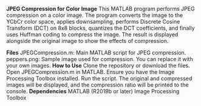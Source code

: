 **JPEG Compression for Color Image**
This MATLAB program performs JPEG compression on a color image. The program converts the image to the YCbCr color space, applies downsampling, performs Discrete Cosine Transform (DCT) on 8x8 blocks, quantizes the DCT coefficients, and finally uses Huffman coding to compress the image. The result is displayed alongside the original image to show the effects of compression.

**Files**
JPEGCompression.m: Main MATLAB script for JPEG compression.
peppers.png: Sample image used for compression. You can replace it with your own images.
**How to Use**
Clone the repository or download the files.
Open JPEGCompression.m in MATLAB.
Ensure you have the Image Processing Toolbox installed.
Run the script. The original and compressed images will be displayed, and the compression ratio will be printed to the console.
**Dependencies**
MATLAB (R2019b or later)
Image Processing Toolbox
